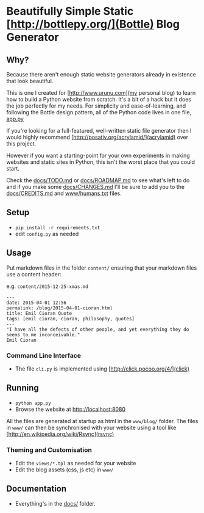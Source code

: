 # Beautifully Simple Static [http://bottlepy.org/](Bottle) Blog Generator

## Why?
Because there aren't enough static website generators already in existence that 
look beautiful. 

This is one I created for [http://www.urunu.com](my personal blog) 
to learn how to build a Python website from scratch.  It's a bit of a hack but
it does the job perfectly for my needs. For simplicity and ease-of-learning, 
and following the Bottle design pattern, all of the Python code lives in one
file, [app.py](app.py)

If you're looking for a full-featured, well-written static file generator then
I would highly recommend [http://posativ.org/acrylamid/](acrylamid) over this
project.  

However if you want a starting-point for your own experiments in making websites 
and static sites in Python, this isn't the worst place that you could start.  

Check the [docs/TODO.md](docs/TODO.md) or [docs/ROADMAP.md](docs/ROADMAP.md) 
to see what's left to do and if you make some [docs/CHANGES.md](docs/CHANGES.md) I'll be
sure to add you to the [docs/CREDITS.md](docs/CREDITS.md) and [www/humans.txt](www/humans.txt) files.

## Setup

* `pip install -r requirements.txt`
* edit `config.py` as needed

## Usage
Put markdown files in the folder `content/` ensuring that your markdown files use a content header:

e.g. `content/2015-12-25-xmas.md`

```
---
date: 2015-04-01 12:56
permalink: /blog/2015-04-01-cioran.html
title: Emil Cioran Quote
tags: [emil cioran, cioran, philosophy, quotes]
---
"I have all the defects of other people, and yet everything they do seems to me inconceivable."
Emil Cioran
```

### Command Line Interface
* The file `cli.py` is implemented using [http://click.pocoo.org/4/](click)

## Running

* `python app.py` 
* Browse the website at [http://localhost:8080](http://localhost:8080/)

All the files are generated at startup as html in the `www/blog/` folder.  The files 
in `www/` can then be synchronised with your website using a tool like [http://en.wikipedia.org/wiki/Rsync](rsync)

### Theming and Customisation
* Edit the `views/*.tpl` as needed for your website
* Edit the blog assets (css, js etc) in `www/`

## Documentation

* Everything's in the [docs/](docs/) folder.

